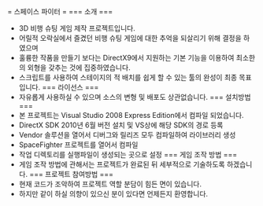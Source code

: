 = 스페이스 파이터 =
=== 소개 ===
 * 3D 비행 슈팅 게임 제작 프로젝트입니다.
 * 어릴적 오락실에서 즐겼던 비행 슈팅 게임에 대한 추억을 되살리기 위해 결정을 하였으며
 * 훌륭한 작품을 만들기 보다는 DirectX9에서 지원하는 기본 기능을 이용하여 최소한의 외형을 갖추는 것에 집중하였습니다.
 * 스크립트를 사용하여 스테이지의 적 배치를 쉽게 할 수 있는 툴의 완성이 최종 목표입니다.
=== 라이선스 ===
 * 자유롭게 사용하실 수 있으며 소스의 변형 및 배포도 상관없습니다. 
=== 설치방법 ===
 * 본 프로젝트는 Visual Studio 2008 Express Edition에서 컴파일 되었습니다.
 * DirectX SDK 2010년 6월 버전 설치 및 VS상에 해당 SDK의 경로 등록
 * Vendor 솔루션을 열어서 디버그와 릴리즈 모두 컴파일하여 라이브러리 생성
 * SpaceFighter 프로젝트를 열어서 컴파일
 * 작업 디렉토리를 실행파일이 생성되는 곳으로 설정
=== 게임 조작 방법 ===
 * 게임 조작 방법에 관해서는 프로젝트가 완료된 뒤 세부적으로 기술하도록 하겠습니다.
=== 프로젝트 참여방법 ===
 * 현재 코드가 조악하여 프로젝트 역할 분담이 힘든 면이 있습니다.
 * 하지만 같이 하실 의향이 있으신 분이 있다면 언제든지 환영합니다.
